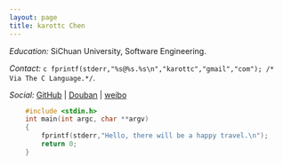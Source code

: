 ```yaml
---
layout: page
title: karottc Chen
---
```


*Education:* SiChuan University, Software Engineering.

*Contact:* ```c fprintf(stderr,"%s@%s.%s\n","karottc","gmail","com"); /* Via The C Language.*/```.

*Social:* [GitHub](https://github.com/karottc) | [Douban](http://www.douban.com/people/karottc/) | [weibo](http://weibo.com/karotte)
```c
	#include <stdin.h>
	int main(int argc, char **argv)
	{
		fprintf(stderr,"Hello, there will be a happy travel.\n");
		return 0;
	}
```
